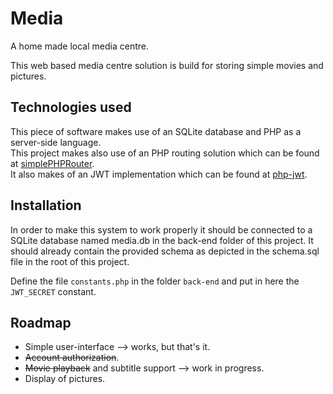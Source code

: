 # Media
A home made local media centre.

This web based media centre solution is build for storing simple movies and pictures.

## Technologies used
This piece of software makes use of an SQLite database and PHP as a server-side language.  
This project makes also use of an PHP routing solution which can be found at [simplePHPRouter](https://github.com/steampixel/simplePHPRouter).  
It also makes of an JWT implementation which can be found at [php-jwt](https://github.com/firebase/php-jwt).

## Installation
In order to make this system to work properly it should be connected to a SQLite database named media.db in the back-end folder of this project.
It should already contain the provided schema as depicted in the schema.sql file in the root of this project.

Define the file `constants.php` in the folder `back-end` and put in here the `JWT_SECRET` constant.

## Roadmap
* Simple user-interface --> works, but that's it.
* ~~Account authorization~~.
* ~~Movie playback~~ and subtitle support --> work in progress.
* Display of pictures. 

